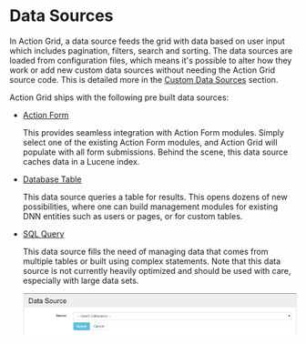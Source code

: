 # Data Sources

In Action Grid, a data source feeds the grid with data based on user input which includes pagination, filters, search and sorting. The data sources are loaded from configuration files, which means it's possible to alter how they work or add new custom data sources without needing the Action Grid source code. This is detailed more in the [Custom Data Sources](dnnsharp.com) section.

Action Grid ships with the following pre built data sources:

* [Action Form](dnnsharp.com)

  This provides seamless integration with Action Form modules. Simply select one of the existing Action Form modules, and Action Grid will populate with all form submissions. Behind the scene, this data source caches data in a Lucene index.

* [Database Table](dnnsharp.com)

  This data source queries a table for results. This opens dozens of new possibilities, where one can build management modules for existing DNN entities such as users or pages, or for custom tables.

* [SQL Query](dnnsharp.com)

  This data source fills the need of managing data that comes from multiple tables or built using complex statements. Note that this data source is not currently heavily optimized and should be used with care, especially with large data sets.
  
  ![](images/data.png)
